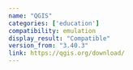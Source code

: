 ```yaml
---
name: "QGIS"
categories: ['education']
compatibility: emulation
display_result: "Compatible"
version_from: "3.40.3"
link: https://qgis.org/download/
---
```

